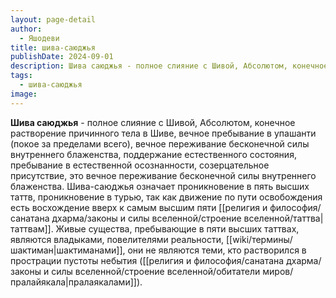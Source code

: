 ```yaml
---
layout: page-detail
author:
  - Яшодеви
title: шива-саюджья
publishDate: 2024-09-01
description: Шива саюджья - полное слияние с Шивой, Абсолютом, конечное растворение причинного тела в Шиве, вечное пребывание в упашанти (покое за пределами всего), вечное переживание бесконечной силы внутреннего блаженства, поддержание естественного состояния, пребывание в естественной осознанности, созерцательное присутствие, это вечное переживание бесконечной силы внутреннего блаженства.
tags:
  - шива-саюджья
image:
---
```

**Шива саюджья** - полное слияние с Шивой, Абсолютом, конечное растворение причинного тела в Шиве, вечное пребывание в упашанти (покое за пределами всего), вечное переживание бесконечной силы внутреннего блаженства, поддержание естественного состояния, пребывание в естественной осознанности, созерцательное присутствие, это вечное переживание бесконечной силы внутреннего блаженства.
Шива-саюджья означает проникновение в пять высших таттв, проникновение в турью, так как движение по пути освобождения есть восхождение вверх к самым высшим пяти [[религия и философия/санатана дхарма/законы и силы вселенной/строение вселенной/таттва|таттвам]]. Живые существа, пребывающие в пяти высших таттвах, являются владыками, повелителями реальности, [[wiki/термины/шактиман|шактиманами]], они не являются теми, кто растворился в прострации пустоты небытия ([[религия и философия/санатана дхарма/законы и силы вселенной/строение вселенной/обитатели миров/пралайякала|пралаякалами]]).


